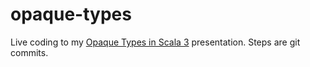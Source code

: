 # opaque-types

Live coding to my [Opaque Types in Scala 3](https://slides.com/magdastozek/opaque-types-scala-3) presentation. Steps are git commits.
